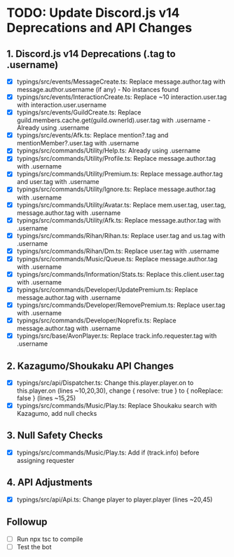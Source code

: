 # TODO: Update Discord.js v14 Deprecations and API Changes

## 1. Discord.js v14 Deprecations (.tag to .username)
- [x] typings/src/events/MessageCreate.ts: Replace message.author.tag with message.author.username (if any) - No instances found
- [x] typings/src/events/InteractionCreate.ts: Replace ~10 interaction.user.tag with interaction.user.username
- [x] typings/src/events/GuildCreate.ts: Replace guild.members.cache.get(guild.ownerId).user.tag with .username - Already using .username
- [x] typings/src/events/Afk.ts: Replace mention?.tag and mentionMember?.user.tag with .username
- [x] typings/src/commands/Utility/Help.ts: Already using .username
- [x] typings/src/commands/Utility/Profile.ts: Replace message.author.tag with .username
- [x] typings/src/commands/Utility/Premium.ts: Replace message.author.tag and user.tag with .username
- [x] typings/src/commands/Utility/Ignore.ts: Replace message.author.tag with .username
- [x] typings/src/commands/Utility/Avatar.ts: Replace mem.user.tag, user.tag, message.author.tag with .username
- [x] typings/src/commands/Utility/Afk.ts: Replace message.author.tag with .username
- [x] typings/src/commands/Rihan/Rihan.ts: Replace user.tag and us.tag with .username
- [x] typings/src/commands/Rihan/Dm.ts: Replace user.tag with .username
- [x] typings/src/commands/Music/Queue.ts: Replace message.author.tag with .username
- [x] typings/src/commands/Information/Stats.ts: Replace this.client.user.tag with .username
- [x] typings/src/commands/Developer/UpdatePremium.ts: Replace message.author.tag with .username
- [x] typings/src/commands/Developer/RemovePremium.ts: Replace user.tag with .username
- [x] typings/src/commands/Developer/Noprefix.ts: Replace message.author.tag with .username
- [x] typings/src/base/AvonPlayer.ts: Replace track.info.requester.tag with .username

## 2. Kazagumo/Shoukaku API Changes
- [x] typings/src/api/Dispatcher.ts: Change this.player.player.on to this.player.on (lines ~10,20,30), change { resolve: true } to { noReplace: false } (lines ~15,25)
- [x] typings/src/commands/Music/Play.ts: Replace Shoukaku search with Kazagumo, add null checks

## 3. Null Safety Checks
- [x] typings/src/commands/Music/Play.ts: Add if (track.info) before assigning requester

## 4. API Adjustments
- [x] typings/src/api/Api.ts: Change player to player.player (lines ~20,45)

## Followup
- [ ] Run npx tsc to compile
- [ ] Test the bot
